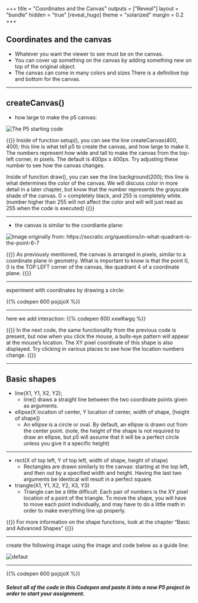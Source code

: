 +++
title = "Coordinates and the Canvas"
outputs = ["Reveal"]
layout = "bundle"
hidden = "true"
[reveal_hugo]
theme = "solarized"
margin = 0.2
+++


## Coordinates and the canvas

* Whatever you want the viewer to see must be on the canvas.
* You can cover up something on the canvas by adding something new   on top of the original object.
* The canvas can come in many colors and sizes
There is a definitive top and bottom for the canvas.

---

## createCanvas()



* how large to make the p5 canvas: 

![The P5 starting code](/images/graphics/p5default.png)

{{<note>}}
Inside of function setup(), you can see the line createCanvas(400, 400); this line is what tell p5 to create the canvas, and how large to make it. The numbers represent how wide and tall to make the canvas from the top-left corner, in pixels. The default is 400px x 400px. Try adjusting these number to see how the canvas changes.

Inside of function draw(), you can see the line background(200); this line is what determines the color of the canvas. We will discuss color in more detail in a later chapter, but know that the number represents the grayscale shade of the canvas. 0 = completely black, and 255 is completely white. (number higher than 255 will not affect the color and will will just read as 255 when the code is executed)
{{</note>}}

---


* the canvas is similar to the coordiante plane: 

![Image originally from: https://socratic.org/questions/in-what-quadrant-is-the-point-6-7 ](/images/graphics/coordinateplane.jpg)

{{<note>}}
As previously mentioned, the canvas is arranged in pixels, similar to a coordinate plane in geometry. What is important to know is that the point 0, 0 is the TOP LEFT corner of the canvas, like quadrant 4 of a coordinate plane. 
{{</note>}}


---

experiment with coordinates by drawing a circle: 

{{% codepen 600 pojzjoX %}}

---

here we add interaction:
{{% codepen 600 xxwKwgq %}}

{{<note>}}
In the next code, the same functionality from the previous code is present, but now when you click the mouse, a bulls-eye pattern will appear at the mouse’s location. The XY pixel coordinate of this shape is also displayed. Try clicking in various places to see how the location numbers change. 
{{</note>}}

---

## Basic shapes

* line(X1, Y1, X2, Y2);
    * line() draws a straight line between the two coordinate points given as arguments. 
* ellipse(X location of center, Y location of center, width of shape, [height of shape])
    * An ellipse is a circle or oval. By default, an ellipse is drawn out from the center point. (note, the height of the shape is not required to draw an ellipse, but p5 will assume that it will be a perfect circle unless you give it a specific height)

--- 

* rect(X of top left, Y of top left, width of shape, height of shape)
    * Rectangles are drawn similarly to the canvas: starting at the top left, and then out by a specified width and height. Having the last two arguments be identical will result in a perfect square.
* triangle(X1, Y1, X2, Y2, X3, Y3)
    * Triangle can be a little difficult. Each pair of numbers is the XY pixel location of a point of the triangle. To move the shape, you will have to move each point individually, and may have to do a little math in order to make everything line up properly.


{{<note>}}
For more information on the shape functions, look at the chapter “Basic and Advanced Shapes”
{{</note>}}

---

create the following image using the image and code below as a guide line: 

![defaut](/images/graphics/gridimages.png)

---

{{% codepen 600 pojzjoX %}}

##### Select all of the code in this Codepen and paste it into a new P5 project in order to start your assignment. #####

